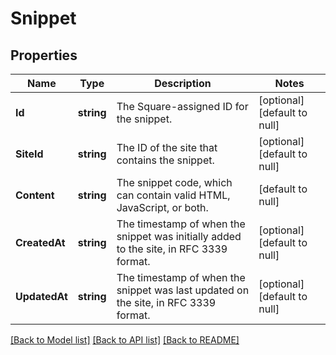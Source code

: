 # Snippet

## Properties
Name | Type | Description | Notes
------------ | ------------- | ------------- | -------------
**Id** | **string** | The Square-assigned ID for the snippet. | [optional] [default to null]
**SiteId** | **string** | The ID of the site that contains the snippet. | [optional] [default to null]
**Content** | **string** | The snippet code, which can contain valid HTML, JavaScript, or both. | [default to null]
**CreatedAt** | **string** | The timestamp of when the snippet was initially added to the site, in RFC 3339 format. | [optional] [default to null]
**UpdatedAt** | **string** | The timestamp of when the snippet was last updated on the site, in RFC 3339 format. | [optional] [default to null]

[[Back to Model list]](../README.md#documentation-for-models) [[Back to API list]](../README.md#documentation-for-api-endpoints) [[Back to README]](../README.md)

